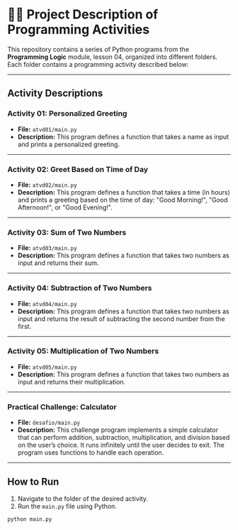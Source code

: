 # 🧑‍💻 Project Description of Programming Activities

This repository contains a series of Python programs from the **Programming Logic** module, lesson 04, organized into different folders. Each folder contains a programming activity described below:

---

## Activity Descriptions

### **Activity 01: Personalized Greeting**  
- **File:** `atvd01/main.py`  
- **Description:** This program defines a function that takes a name as input and prints a personalized greeting.

---

### **Activity 02: Greet Based on Time of Day**  
- **File:** `atvd02/main.py`  
- **Description:** This program defines a function that takes a time (in hours) and prints a greeting based on the time of day: "Good Morning!", "Good Afternoon!", or "Good Evening!".

---

### **Activity 03: Sum of Two Numbers**  
- **File:** `atvd03/main.py`  
- **Description:** This program defines a function that takes two numbers as input and returns their sum.

---

### **Activity 04: Subtraction of Two Numbers**  
- **File:** `atvd04/main.py`  
- **Description:** This program defines a function that takes two numbers as input and returns the result of subtracting the second number from the first.

---

### **Activity 05: Multiplication of Two Numbers**  
- **File:** `atvd05/main.py`  
- **Description:** This program defines a function that takes two numbers as input and returns their multiplication.

---

### **Practical Challenge: Calculator**  
- **File:** `desafio/main.py`  
- **Description:** This challenge program implements a simple calculator that can perform addition, subtraction, multiplication, and division based on the user’s choice. It runs infinitely until the user decides to exit. The program uses functions to handle each operation.

---

## How to Run

1. Navigate to the folder of the desired activity.
2. Run the `main.py` file using Python.

```bash
python main.py
